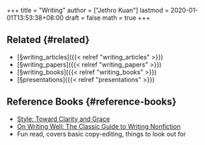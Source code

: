 +++
title = "Writing"
author = ["Jethro Kuan"]
lastmod = 2020-01-01T13:53:38+08:00
draft = false
math = true
+++

## Related {#related}

-   [§writing\_articles]({{< relref "writing_articles" >}})
-   [§writing\_papers]({{< relref "writing_papers" >}})
-   [§writing\_books]({{< relref "writing_books" >}})
-   [§presentations]({{< relref "presentations" >}})


## Reference Books {#reference-books}

-   [Style: Toward Clarity and Grace](https://www.amazon.com/Style-Clarity-Chicago-Writing-Publishing/dp/0226899152)
-   [On Writing Well: The Classic Guide to Writing Nonfiction](https://www.goodreads.com/book/show/53343.On%5FWriting%5FWell)
-   Fun read, covers basic copy-editing, things to look out for

